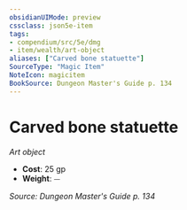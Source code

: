 ```yaml
---
obsidianUIMode: preview
cssclass: json5e-item
tags:
- compendium/src/5e/dmg
- item/wealth/art-object
aliases: ["Carved bone statuette"]
SourceType: "Magic Item"
NoteIcon: magicitem
BookSource: Dungeon Master's Guide p. 134
---
```

# Carved bone statuette
*Art object*  

- **Cost**: 25 gp
- **Weight**: ⏤

*Source: Dungeon Master's Guide p. 134*